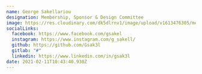 ```yaml
---
name: George Sakellariou
designation: Membership, Sponsor & Design Committee
image: https://res.cloudinary.com/dk5dlrnv1/image/upload/v1613476305/members/sakellariou_mwrap0_npiva9.jpg
socialLinks:
  facebook: https://www.facebook.com/gsakel
  instagram: https://www.instagram.com/g_sakell/
  github: https://github.com/Gsak3l
  gitlab: "#"
  linkedin: https://www.linkedin.com/in/gsak3l
date: 2021-02-11T10:43:40.930Z
---
```

